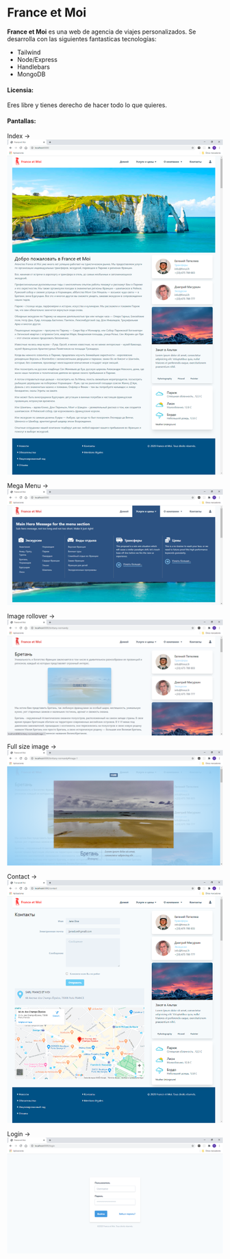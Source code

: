 # France et Moi

**France et Moi** es una web de agencia de viajes personalizados. Se desarrolla con las siguientes fantasticas tecnologías:

* Tailwind
* Node/Express
* Handlebars
* MongoDB

#### Licensia:

Eres libre y tienes derecho de hacer todo lo que quieres.

#### Pantallas:

Index ->
![Index](screenshots/index.png "Index")

Mega Menu ->
![Mega Menu](screenshots/mega-menu.png "Mega Menu")

Image rollover ->
![Image rollover](screenshots/image-rollover.png "Image rollover")

Full size image ->
![Full size image](screenshots/image-full-size.png "Full size image")

Contact ->
![Contact](screenshots/contact.png "Contact")

Login ->
![Login](screenshots/login.png "Login")